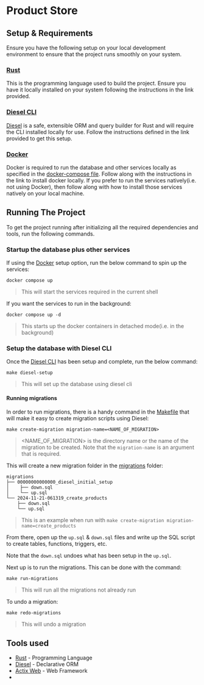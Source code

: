 # Product Store

## Setup & Requirements

Ensure you have the following setup on your local development environment to ensure that the project runs smoothly on
your system.

### [Rust](https://www.rust-lang.org)

This is the programming language used to build the project. Ensure you have it locally installed on your system following
the instructions in the link provided.

### [Diesel CLI](https://diesel.rs/guides/getting-started)

[Diesel](https://diesel.rs) is a safe, extensible ORM and query builder for Rust and will require the CLI installed locally
for use. Follow the instructions defined in the link provided to get this setup.

### [Docker](https://docs.docker.com/desktop/)

Docker is required to run the database and other services locally as specified in the [docker-compose file](./docker-compose.yml).
Follow along with the instructions in the link to install docker locally. If you prefer to run the services natively(i.e. not using Docker),
then follow along with how to install those services natively on your local machine.

## Running The Project

To get the project running after initializing all the required dependencies and tools, run the following commands.

### Startup the database plus other services

If using the [Docker](#docker) setup option, run the below command to spin up the services:

```shell
docker compose up
```

> This will start the services required in the current shell

If you want the services to run in the background:

```shell
docker compose up -d
```

> This starts up the docker containers in detached mode(i.e. in the background)

### Setup the database with Diesel CLI

Once the [Diesel CLI](#diesel-cli) has been setup and complete, run the below command:

```shell
make diesel-setup
```

> This will set up the database using diesel cli

#### Running migrations

In order to run migrations, there is a handy command in the [Makefile](./Makefile) that will make it easy to create migration
scripts using Diesel:

```shell
make create-migration migration-name=<NAME_OF_MIGRATION>
```

> <NAME_OF_MIGRATION> is the directory name or the name of the migration to be created. Note that the `migration-name`
> is an argument that is required.

This will create a new migration folder in the [migrations](./migrations) folder:

```plain
migrations
├── 00000000000000_diesel_initial_setup
│    ├── down.sql
│    └── up.sql
└── 2024-11-21-061319_create_products
    ├── down.sql
    └── up.sql
```

> This is an example when run with `make create-migration migration-name=create_products`

From there, open up the `up.sql` & `down.sql` files and write up the SQL script to create tables, functions, triggers, etc.

Note that the `down.sql` undoes what has been setup in the `up.sql`. 

Next up is to run the migrations. This can be done with the command:

```shell
make run-migrations
```

> This will run all the migrations not already run

To undo a migration:

```shell
make redo-migrations
```

> This will undo a migration

## Tools used

- [Rust](https://www.rust-lang.org) - Programming Language
- [Diesel](https://diesel.rs) - Declarative ORM
- [Actix Web](https://actix.rs/) - Web Framework
- 
